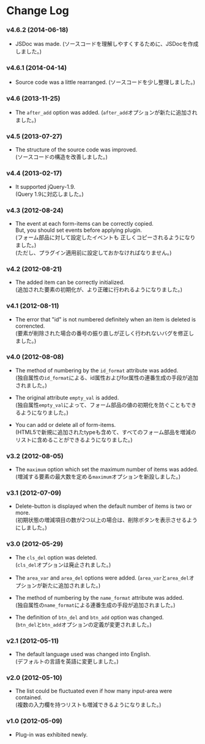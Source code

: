 # Change Log

### v4.6.2 (2014-06-18)
- JSDoc was made.
  (ソースコードを理解しやすくするために、JSDocを作成しました。)

### v4.6.1 (2014-04-14)
- Source code was a little rearranged.
  (ソースコードを少し整理しました。)

### v4.6 (2013-11-25)
- The `after_add` option was added.
  (`after_add`オプションが新たに追加されました。)


### v4.5 (2013-07-27)
- The structure of the source code was improved.  
  (ソースコードの構造を改善しました。)


### v4.4 (2013-02-17)
- It supported jQuery-1.9.  
  (Query 1.9に対応しました。)


### v4.3 (2012-08-24)
- The event at each form-items can be correctly copied.  
  But, you should set events before applying plugin.  
  (フォーム部品に対して設定したイベントも  正しくコピーされるようになりました。)  
  (ただし、プラグイン適用前に設定しておかなければなりません。)


### v4.2 (2012-08-21)
- The added item can be correctly initialized.  
  (追加された要素の初期化が、より正確に行われるようになりました。)


### v4.1 (2012-08-11)
- The error that "id" is not numbered definitely when an item is deleted is correncted.  
  (要素が削除された場合の番号の振り直しが正しく行われないバグを修正しました。)


### v4.0 (2012-08-08)
- The method of numbering by the `id_format` attribute was added.  
  (独自属性の`id_format`による、id属性およびfor属性の連番生成の手段が追加されました。)

- The original attribute `empty_val` is added.  
  (独自属性`empty_val`によって、フォーム部品の値の初期化を防ぐこともできるようになりました。)

- You can add or delete all of form-items.  
  (HTML5で新規に追加されたtypeも含めて、すべてのフォーム部品を増減のリストに含めることができるようになりました。)


### v3.2 (2012-08-05)
- The `maximum` option which set the maximum number of items was added.  
  (増減する要素の最大数を定める`maximum`オプションを新設しました。)


### v3.1 (2012-07-09)
- Delete-button is displayed when the default number of items is two or more.  
  (初期状態の増減項目の数が2つ以上の場合は、削除ボタンを表示させるようにしました。)


### v3.0 (2012-05-29)
- The `cls_del` option was deleted.  
  (`cls_del`オプションは廃止されました。)

- The `area_var` and `area_del` options were added.
  (`area_var`と`area_del`オプションが新たに追加されました。)

- The method of numbering by the `name_format` attribute was added.  
  (独自属性の`name_format`による連番生成の手段が追加されました。)

- The definition of `btn_del` and `btn_add` option was changed.  
  (`btn_del`と`btn_add`オプションの定義が変更されました。)


### v2.1 (2012-05-11)
- The default language used was changed into English.  
  (デフォルトの言語を英語に変更しました。)
	

### v2.0 (2012-05-10)
- The list could be fluctuated even if how many input-area were contained.  
  (複数の入力欄を持つリストも増減できるようになりました。)
	

### v1.0 (2012-05-09)
- Plug-in was exhibited newly.
